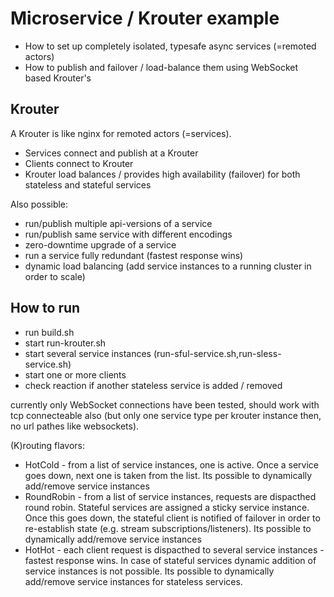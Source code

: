 # Microservice / Krouter example

* How to set up completely isolated, typesafe async services (=remoted actors)
* How to publish and failover / load-balance them using WebSocket based Krouter's

## Krouter

A Krouter is like nginx for remoted actors (=services). 

* Services connect and publish at a Krouter
* Clients connect to Krouter
* Krouter load balances / provides high availability (failover) for both stateless and
stateful services

Also possible:
* run/publish multiple api-versions of a service
* run/publish same service with different encodings
* zero-downtime upgrade of a service
* run a service fully redundant (fastest response wins)
* dynamic load balancing (add service instances to a running cluster in order to scale)

## How to run

* run build.sh
* start run-krouter.sh
* start several service instances (run-sful-service.sh,run-sless-service.sh)
* start one or more clients
* check reaction if another stateless service is added / removed

currently only WebSocket connections have been tested, should work with tcp connecteable also 
(but only one service type per krouter instance then, no url pathes like websockets).

(K)routing flavors:
* HotCold - from a list of service instances, one is active. Once a service goes down, next one is taken
from the list. Its possible to dynamically add/remove service instances
* RoundRobin - from a list of service instances, requests are dispacthed round robin. Stateful services
are assigned a sticky service instance. Once this goes down, the stateful client is notified of
failover in order to re-establish state (e.g. stream subscriptions/listeners). Its possible to dynamically add/remove service instances
* HotHot - each client request is dispacthed to several service instances - fastest response wins. 
In case of stateful services dynamic addition of service instances is not possible. Its possible to dynamically add/remove service instances
for stateless services.